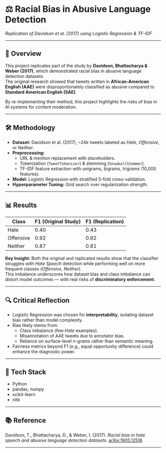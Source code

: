 # ⚖️ Racial Bias in Abusive Language Detection
*Replication of Davidson et al. (2017) using Logistic Regression & TF-IDF*

---

## 📖 Overview
This project replicates part of the study by **Davidson, Bhattacharya & Weber (2017)**, which demonstrated racial bias in abusive language detection datasets.  
The original research showed that tweets written in **African-American English (AAE)** were disproportionately classified as abusive compared to **Standard American English (SAE)**.  

By re-implementing their method, this project highlights the risks of bias in AI systems for content moderation.

---

## 🛠️ Methodology
- **Dataset:** Davidson et al. (2017), ~24k tweets labeled as *Hate*, *Offensive*, or *Neither*.  
- **Preprocessing:**
  - URL & mention replacement with placeholders.
  - Tokenization (`TweetTokenizer`) & stemming (`SnowballStemmer`).
  - TF-IDF feature extraction with unigrams, bigrams, trigrams (10,000 features).  
- **Model:** Logistic Regression with stratified 5-fold cross-validation.  
- **Hyperparameter Tuning:** Grid search over regularization strength.  

---

## 📊 Results
| Class      | F1 (Original Study) | F1 (Replication) |
|------------|---------------------|------------------|
| Hate       | 0.40                | 0.43             |
| Offensive  | 0.92                | 0.92             |
| Neither    | 0.87                | 0.81             |

**Key Insight:** Both the original and replicated results show that the classifier struggles with *Hate Speech* detection while performing well on more frequent classes (*Offensive*, *Neither*).  
This imbalance underscores how dataset bias and class imbalance can distort model outcomes — with real risks of **discriminatory enforcement**.

---

## 🔍 Critical Reflection
- Logistic Regression was chosen for **interpretability**, isolating dataset bias rather than model complexity.  
- Bias likely stems from:
  - Class imbalance (few *Hate* examples).  
  - Misannotation of AAE tweets due to annotator bias.  
  - Reliance on surface-level n-grams rather than semantic meaning.  
- Fairness metrics beyond F1 (e.g., equal opportunity difference) could enhance the diagnostic power.  

---

## 🧰 Tech Stack
- Python  
- pandas, numpy  
- scikit-learn  
- nltk  

---

## 📚 Reference
Davidson, T., Bhattacharya, D., & Weber, I. (2017). *Racial bias in hate speech and abusive language detection datasets.* [arXiv:1905.12516](https://arxiv.org/abs/1905.12516)

---
